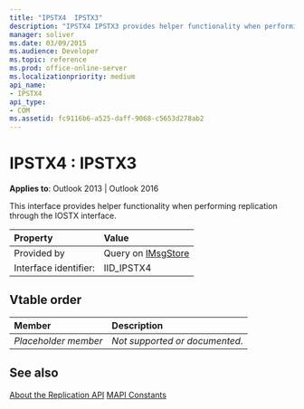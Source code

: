 ```yaml
---
title: "IPSTX4  IPSTX3"
description: "IPSTX4 IPSTX3 provides helper functionality when performing replication through the IOSTX interface."
manager: soliver
ms.date: 03/09/2015
ms.audience: Developer
ms.topic: reference
ms.prod: office-online-server
ms.localizationpriority: medium
api_name:
- IPSTX4
api_type:
- COM
ms.assetid: fc9116b6-a525-daff-9068-c5653d278ab2
---
```


# IPSTX4 : IPSTX3


**Applies to**: Outlook 2013 | Outlook 2016
  
This interface provides helper functionality when performing replication through the IOSTX interface.
  
|Property|Value|
|:-----|:-----|
|Provided by  <br/> |Query on [IMsgStore](imsgstoreimapiprop.md) <br/> |
|Interface identifier:  <br/> |IID_IPSTX4  <br/> |

## Vtable order

|Member|Description|
|:-----|:-----|
| *Placeholder member*  <br/> | *Not supported or documented*. |

## See also

[About the Replication API](about-the-replication-api.md)
[MAPI Constants](mapi-constants.md)
